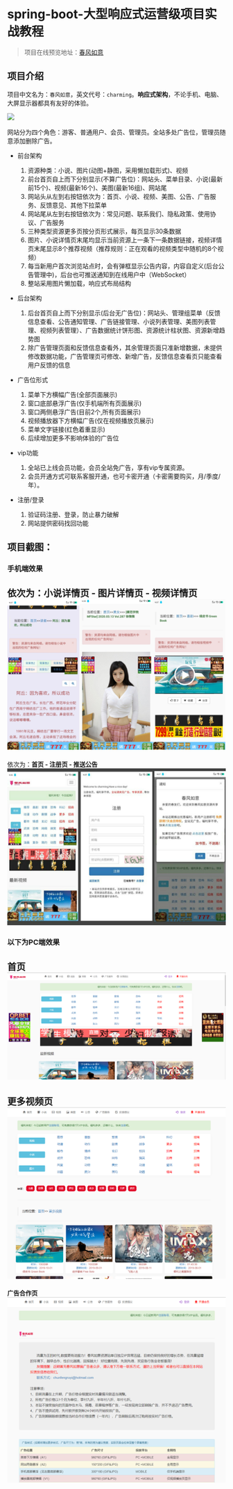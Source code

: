 # spring-boot-大型响应式运营级项目实战教程

> 项目在线预览地址：[春风如意](http://47.104.67.20:9000/)

## 项目介绍
项目中文名为：`春风如意`，英文代号：`charming`。**响应式架构**，不论手机、电脑、大屏显示器都具有友好的体验。

![](../static/imgs/all.png)

网站分为四个角色：游客、普通用户、会员、管理员。全站多处广告位，管理员随意添加删除广告。

* 前台架构
    1. 资源种类：小说、图片(动图+静图，采用懒加载形式)、视频
    2. 前台首页自上而下分别显示(不算广告位)：网站头、菜单目录、小说(最新前15个)、视频(最新16个)、美图(最新16组)、网站尾
    3. 网站头从左到右按钮依次为：首页、小说、视频、美图、公告、广告服务、反馈意见、其他下拉菜单
    4. 网站尾从左到右按钮依次为：常见问题、联系我们、隐私政策、使用协议、广告服务
    5. 三种类型资源更多页按分页形式展示，每页显示30条数据
    6. 图片、小说详情页末尾均显示当前资源上一条下一条数据链接，视频详情页末尾显示8个推荐视频（推荐规则：正在观看的视频类型中随机的8个视频）
    7. 每当新用户首次浏览站点时，会有弹框显示公告内容，内容自定义(后台公告管理中)，后台也可推送通知到在线用户中（WebSocket）
    8. 整站采用图片懒加载，响应式布局结构
    
* 后台架构
    1. 后台首页自上而下分别显示(后台无广告位)：网站头、管理组菜单（反馈信息查看、公告通知管理、广告链接管理、小说列表管理、美图列表管理、视频列表管理）、广告数据统计饼形图、资源统计柱状图、资源新增趋势图
    2. 除广告管理页面和反馈信息查看外，其余管理页面只准新增数据，未提供修改数据功能，广告管理页可修改、新增广告，反馈信息查看页只能查看用户反馈的信息

* 广告位形式
    1. 菜单下方横幅广告(全部页面展示)
    2. 窗口底部悬浮广告(仅手机端所有页面展示)
    3. 窗口两侧悬浮广告(目前2个,所有页面展示)
    4. 视频播放器下方横幅广告(仅在视频播放页展示)
    5. 菜单文字链接(红色着重显示)
    6. 后续增加更多不影响体验的广告位
    
* vip功能    
    1. 全站已上线会员功能，会员全站免广告，享有vip专属资源。
    2. 会员开通方式可联系客服开通，也可卡密开通（卡密需要购买，月/季度/年）。

* 注册/登录    
    1. 验证码注册、登录，防止暴力破解
    2. 网站提供密码找回功能
 

## 项目截图：
### 手机端效果    
依次为：**小说详情页 - 图片详情页 - 视频详情页**
![](../static/imgs/mobile01.jpg ':size=WIDTHxHEIGHT')    
----
依次为：**首页 - 注册页 - 推送公告**
![](../static/imgs/mobile02.jpg ':size=WIDTHxHEIGHT')    

### 以下为PC端效果
**首页**
![首页](../static/imgs/home.png ':size=WIDTHxHEIGHT')    
----
**更多视频页**
![更多视频](../static/imgs/video_list.png ':size=WIDTHxHEIGHT') 
----
**广告合作页**
![更多视频](../static/imgs/ad.png ':size=WIDTHxHEIGHT') 